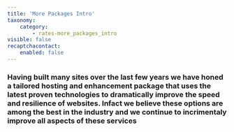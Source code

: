 ```yaml
---
title: 'More Packages Intro'
taxonomy:
    category:
        - rates-more_packages_intro
visible: false
recaptchacontact:
    enabled: false
---
```


### Having built many sites over the last few years we have honed a tailored hosting and enhancement package that uses the latest proven technologies to dramatically improve the speed and resilience of websites. Infact we believe these options are among the best in the industry and we continue to incrimentaly improve all aspects of these services